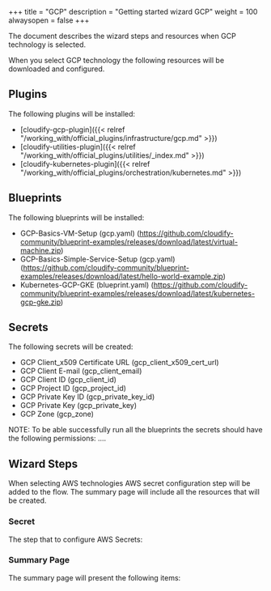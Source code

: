 +++
title = "GCP"
description = "Getting started wizard GCP"
weight = 100
alwaysopen = false
+++

The document describes the wizard steps and resources when GCP technology is selected.

When you select GCP technology the following resources will be downloaded and configured.

## Plugins

The following plugins will be installed:

* [cloudify-gcp-plugin]({{< relref "/working_with/official_plugins/infrastructure/gcp.md" >}})
* [cloudify-utilities-plugin]({{< relref "/working_with/official_plugins/utilities/_index.md" >}})
* [cloudify-kubernetes-plugin]({{< relref "/working_with/official_plugins/orchestration/kubernetes.md" >}})


## Blueprints

The following blueprints will be installed:

* GCP-Basics-VM-Setup (gcp.yaml) (https://github.com/cloudify-community/blueprint-examples/releases/download/latest/virtual-machine.zip)
* GCP-Basics-Simple-Service-Setup (gcp.yaml) (https://github.com/cloudify-community/blueprint-examples/releases/download/latest/hello-world-example.zip)
* Kubernetes-GCP-GKE (blueprint.yaml) (https://github.com/cloudify-community/blueprint-examples/releases/download/latest/kubernetes-gcp-gke.zip)

## Secrets

The following secrets will be created:

* GCP Client_x509 Certificate URL (gcp_client_x509_cert_url)
* GCP Client E-mail (gcp_client_email)
* GCP Client ID (gcp_client_id)
* GCP Project ID (gcp_project_id)
* GCP Private Key ID (gcp_private_key_id)
* GCP Private Key (gcp_private_key)
* GCP Zone (gcp_zone)

NOTE: To be able successfully run all the blueprints the secrets should have the following permissions:
....

## Wizard Steps

When selecting AWS technologies AWS secret configuration step will be added to the flow. The summary page will include all the resources that will be created.
 
### Secret

The step that to configure AWS Secrets:


### Summary Page

The summary page will present the following items:
